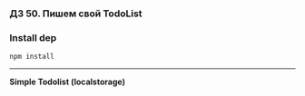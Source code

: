 ### ДЗ 50. Пишем свой TodoList

### Install dep

`npm install`

<hr>

 **Simple Todolist (localstorage)**
